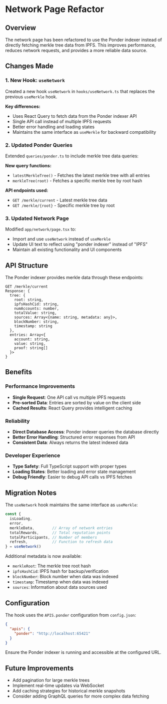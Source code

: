 # Network Page Refactor

## Overview

The network page has been refactored to use the Ponder indexer instead of directly fetching merkle tree data from IPFS. This improves performance, reduces network requests, and provides a more reliable data source.

## Changes Made

### 1. New Hook: `useNetwork`

Created a new hook `useNetwork` in `hooks/useNetwork.ts` that replaces the previous `useMerkle` hook.

**Key differences:**
- Uses React Query to fetch data from the Ponder indexer API
- Single API call instead of multiple IPFS requests
- Better error handling and loading states
- Maintains the same interface as `useMerkle` for backward compatibility

### 2. Updated Ponder Queries

Extended `queries/ponder.ts` to include merkle tree data queries:

**New query functions:**
- `latestMerkleTree()` - Fetches the latest merkle tree with all entries
- `merkleTree(root)` - Fetches a specific merkle tree by root hash

**API endpoints used:**
- `GET /merkle/current` - Latest merkle tree data
- `GET /merkle/{root}` - Specific merkle tree by root

### 3. Updated Network Page

Modified `app/network/page.tsx` to:
- Import and use `useNetwork` instead of `useMerkle`
- Update UI text to reflect using "ponder indexer" instead of "IPFS"
- Maintain all existing functionality and UI components

## API Structure

The Ponder indexer provides merkle data through these endpoints:

```
GET /merkle/current
Response: {
  tree: {
    root: string,
    ipfsHashCid: string,
    numAccounts: number,
    totalValue: string,
    sources: Array<{name: string, metadata: any}>,
    blockNumber: string,
    timestamp: string
  },
  entries: Array<{
    account: string,
    value: string,
    proof: string[]
  }>
}
```

## Benefits

### Performance Improvements
- **Single Request**: One API call vs multiple IPFS requests
- **Pre-sorted Data**: Entries are sorted by value on the client side
- **Cached Results**: React Query provides intelligent caching

### Reliability
- **Direct Database Access**: Ponder indexer queries the database directly
- **Better Error Handling**: Structured error responses from API
- **Consistent Data**: Always returns the latest indexed data

### Developer Experience
- **Type Safety**: Full TypeScript support with proper types
- **Loading States**: Better loading and error state management
- **Debug Friendly**: Easier to debug API calls vs IPFS fetches

## Migration Notes

The `useNetwork` hook maintains the same interface as `useMerkle`:

```typescript
const {
  isLoading,
  error,
  merkleData,        // Array of network entries
  totalRewards,      // Total reputation points
  totalParticipants, // Number of members
  refresh,           // Function to refresh data
} = useNetwork()
```

Additional metadata is now available:
- `merkleRoot`: The merkle tree root hash
- `ipfsHashCid`: IPFS hash for backup/verification
- `blockNumber`: Block number when data was indexed
- `timestamp`: Timestamp when data was indexed
- `sources`: Information about data sources used

## Configuration

The hook uses the `APIS.ponder` configuration from `config.json`:

```json
{
  "apis": {
    "ponder": "http://localhost:65421"
  }
}
```

Ensure the Ponder indexer is running and accessible at the configured URL.

## Future Improvements

- Add pagination for large merkle trees
- Implement real-time updates via WebSocket
- Add caching strategies for historical merkle snapshots
- Consider adding GraphQL queries for more complex data fetching